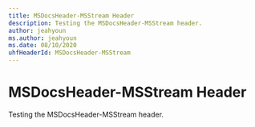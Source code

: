 ```yaml
---
title: MSDocsHeader-MSStream Header
description: Testing the MSDocsHeader-MSStream header.
author: jeahyoun
ms.author: jeahyoun
ms.date: 08/10/2020
uhfHeaderId: MSDocsHeader-MSStream
---
```


# MSDocsHeader-MSStream Header

Testing the MSDocsHeader-MSStream header.
